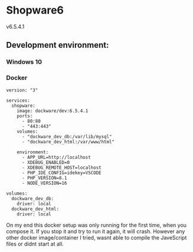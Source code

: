 # Shopware6
v6.5.4.1

## Development environment:

### Windows 10

### Docker

```
version: "3"

services:
  shopware:
    image: dockware/dev:6.5.4.1
    ports:
      - 80:80
      - "443:443"
    volumes:
      - "dockware_dev_db:/var/lib/mysql"
      - "dockware_dev_html:/var/www/html"

    environment:
      - APP_URL=http://localhost
      - XDEBUG_ENABLED=0
      - XDEBUG_REMOTE_HOST=localhost
      - PHP_IDE_CONFIG=idekey=VSCODE
      - PHP_VERSION=8.1
      - NODE_VERSION=16

volumes:
  dockware_dev_db:
    driver: local
  dockware_dev_html:
    driver: local
```

On my end this docker setup was only running for the first time, when you compose it. 
If you stop it and try to run it again, it will crash.
However any other docker image/container I tried, wasnt able to compile the JaveScript files or didnt start at all. 
